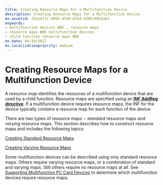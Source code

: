 ```yaml
---
title: Creating Resource Maps for a Multifunction Device
description: Creating Resource Maps for a Multifunction Device
ms.assetid: 332eef11-4056-4fe0-87ed-4305c091bab1
keywords:
- multifunction devices WDK , resource maps
- resource maps WDK multifunction devices
- child function resource maps WDK
ms.date: 04/20/2017
ms.localizationpriority: medium
---
```


# Creating Resource Maps for a Multifunction Device





A *resource map* identifies the resources of a multifunction device that are used by a child function. Resource maps are specified using an [**INF AddReg directive**](../install/inf-addreg-directive.md). If a multifunction device requires resource maps, the INF for the device typically contains a resource map for each function of the device.

There are two types of resource maps − *standard* resource maps and *varying* resource maps. This section describes how to construct resource maps and includes the following topics:

[Creating Standard Resource Maps](creating-standard-resource-maps.md)

[Creating Varying Resource Maps](creating-varying-resource-maps.md)

Some multifunction devices can be described using only standard resource maps. Others require varying resource maps, or a combination of standard and varying maps. Still others require no resource maps at all. See [Supporting Multifunction PC Card Devices](supporting-multifunction-pc-card-devices.md) to determine which multifunction devices require resource maps.

 

